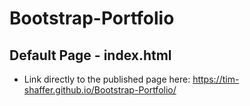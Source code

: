 # Bootstrap-Portfolio

## Default Page - index.html
* Link directly to the published page here:  https://tim-shaffer.github.io/Bootstrap-Portfolio/